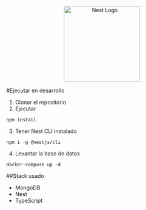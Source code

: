 <p align="center">
  <a href="http://nestjs.com/" target="blank"><img src="https://nestjs.com/img/logo-small.svg" width="200" alt="Nest Logo" /></a>
</p>

#Ejecutar en desarrollo

1. Clonar el repositorio
2. Ejecutar 
```
npm install
```
3. Tener  Nest CLI instalado
```
npm i -g @nestjs/cli
```

4. Levantar la base de datos
```
docker-compose up -d 
```

##Stack usado
* MongoDB
* Nest
* TypeScript 